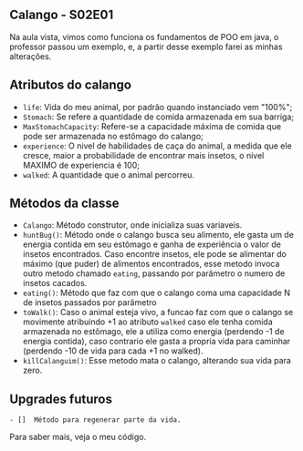 ## Calango - S02E01

Na aula vista, vimos como funciona os fundamentos de POO em java, o professor passou um exemplo, e, a partir desse exemplo farei as minhas alterações.

## Atributos do calango
- `life`: Vida do meu animal, por padrão quando instanciado vem "100%";
- `Stomach`: Se refere a quantidade de comida armazenada em sua barriga;
- `MaxStomachCapacity`: Refere-se a capacidade máxima de comida que pode ser armazenada no estômago do calango;
- `experience`: O nivel de habilidades de caça do animal, a medida que ele cresce, maior a probabilidade de encontrar mais insetos, o nivel MAXIMO de experiencia é 100;
- `walked`: A quantidade que o animal percorreu.

## Métodos da classe
- `Calango`: Método construtor, onde inicializa suas variaveis.
- `huntBug()`: Método onde o calango busca seu alimento, ele gasta um de energia contida em seu estômago e ganha de experiência o valor de insetos encontrados. Caso encontre insetos, ele pode se alimentar do máximo (que puder) de alimentos encontrados, esse metodo invoca outro metodo chamado `eating`, passando por parâmetro o numero de insetos cacados. 
- `eating()`: Método que faz com que o calango coma uma capacidade N de insetos passados por parâmetro
- `toWalk()`: Caso o animal esteja vivo, a funcao faz com que o calango se movimente atribuindo +1 ao atributo `walked` caso ele tenha comida armazenada no estômago, ele a utiliza como energia (perdendo -1 de energia contida), caso contrario ele gasta a propria vida para caminhar (perdendo -10 de vida para cada +1 no walked).
- `killCalanguim()`: Esse metodo mata o calango, alterando sua vida para zero.

## Upgrades futuros
    - []  Método para regenerar parte da vida.

Para saber mais, veja o meu código.
